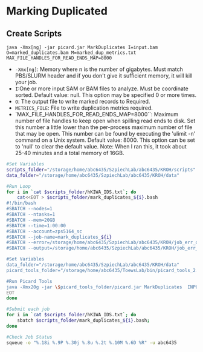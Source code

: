 

# Marking Duplicated 

## Create Scripts
`java -Xmx[ng] -jar picard.jar MarkDuplicates I=input.bam O=marked_duplicates.bam M=marked_dup_metrics.txt MAX_FILE_HANDLES_FOR_READ_ENDS_MAP=8000`

- `-Xmx[ng]`: Memory where n is the number of gigabytes. Must match PBS/SLURM header and if you don't give it sufficient memory, it will kill your job. 
- `I`:One or more input SAM or BAM files to analyze. Must be coordinate sorted. Default value: null. This option may be specified 0 or more times.
- `O`: The output file to write marked records to Required.
- `METRICS_FILE`: File to write duplication metrics required.
- `MAX_FILE_HANDLES_FOR_READ_ENDS_MAP=8000``: Maximum number of file handles to keep open when spilling read ends to disk. Set this number a little lower than the per-process maximum number of file that may be open. This number can be found by executing the 'ulimit -n' command on a Unix system. Default value: 8000. This option can be set to 'null' to clear the default value.
Note: When I ran this, it took about 25-40 minutes and a total memory of 16GB. 

```bash
#Set Variables
scripts_folder="/storage/home/abc6435/SzpiechLab/abc6435/KROH/scripts"
data_folder="/storage/home/abc6435/SzpiechLab/abc6435/KROH/data"

#Run Loop
for i in `cat $scripts_folder/hKIWA_IDS.txt`; do
    cat<<EOT > $scripts_folder/mark_duplicates_${i}.bash
#!/bin/bash
#SBATCH --nodes=1
#SBATCH --ntasks=1
#SBATCH --mem=20GB
#SBATCH --time=1:00:00
#SBATCH --account=zps5164_sc
#SBATCH --job-name=mark_duplicates_${i}
#SBATCH --error=/storage/home/abc6435/SzpiechLab/abc6435/KROH/job_err_output/%x.%j.out
#SBATCH --output=/storage/home/abc6435/SzpiechLab/abc6435/KROH/job_err_output/%x.%j.out

#Set Variables
data_folder="/storage/home/abc6435/SzpiechLab/abc6435/KROH/data"
picard_tools_folder="/storage/home/abc6435/ToewsLab/bin/picard_tools_2.20.8"

#Run Picard Tools
java -Xmx20g -jar \$picard_tools_folder/picard.jar MarkDuplicates  INPUT=\$data_folder/bam/${i}_sorted.bam OUTPUT=\$data_folder/bam/${i}_marked.bam METRICS_FILE=\$data_folder/bam/${i}_metrics.txt MAX_FILE_HANDLES_FOR_READ_ENDS_MAP=8000 VALIDATION_STRINGENCY=LENIENT
EOT
done

#Submit each job
for i in `cat $scripts_folder/hKIWA_IDS.txt`; do
    sbatch $scripts_folder/mark_duplicates_${i}.bash;
done

#Check Job Status
squeue -o "%.18i %.9P %.30j %.8u %.2t %.10M %.6D %R" -u abc6435
```
